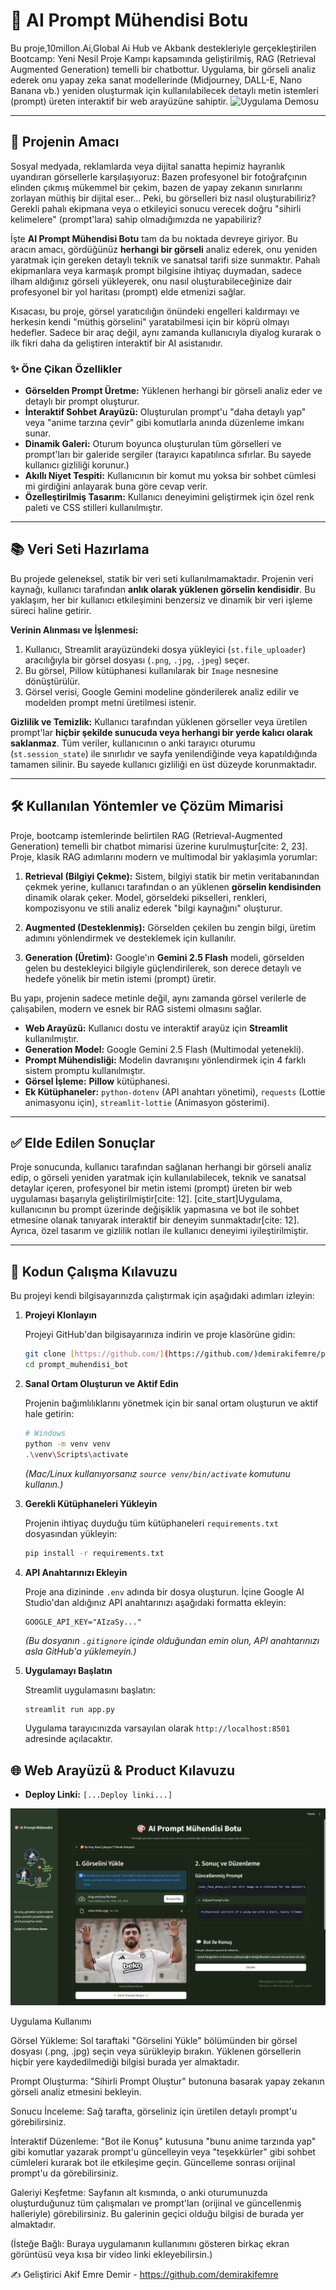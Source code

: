 # 🎨 AI Prompt Mühendisi Botu

Bu proje,10millon.Ai,Global Ai Hub ve Akbank destekleriyle gerçekleştirilen  Bootcamp: Yeni Nesil Proje Kampı kapsamında geliştirilmiş, RAG (Retrieval Augmented Generation) temelli bir chatbottur. Uygulama, bir görseli analiz ederek onu yapay zeka sanat modellerinde (Midjourney, DALL-E, Nano Banana vb.) yeniden oluşturmak için kullanılabilecek detaylı metin istemleri (prompt) üreten interaktif bir web arayüzüne sahiptir.
![Uygulama Demosu](assets/demo.gif)




---

## 🚀 Projenin Amacı

Sosyal medyada, reklamlarda veya dijital sanatta hepimiz hayranlık uyandıran görsellerle karşılaşıyoruz: Bazen profesyonel bir fotoğrafçının elinden çıkmış mükemmel bir çekim, bazen de yapay zekanın sınırlarını zorlayan müthiş bir dijital eser... Peki, bu görselleri biz nasıl oluşturabiliriz? Gerekli pahalı ekipmana veya o etkileyici sonucu verecek doğru "sihirli kelimelere" (prompt'lara) sahip olmadığımızda ne yapabiliriz?

İşte **AI Prompt Mühendisi Botu** tam da bu noktada devreye giriyor. Bu aracın amacı, gördüğünüz **herhangi bir görseli** analiz ederek, onu yeniden yaratmak için gereken detaylı teknik ve sanatsal tarifi size sunmaktır. Pahalı ekipmanlara veya karmaşık prompt bilgisine ihtiyaç duymadan, sadece ilham aldığınız görseli yükleyerek, onu nasıl oluşturabileceğinize dair profesyonel bir yol haritası (prompt) elde etmenizi sağlar.

Kısacası, bu proje, görsel yaratıcılığın önündeki engelleri kaldırmayı ve herkesin kendi "müthiş görselini" yaratabilmesi için bir köprü olmayı hedefler. Sadece bir araç değil, aynı zamanda kullanıcıyla diyalog kurarak o ilk fikri daha da geliştiren interaktif bir AI asistanıdır.

### ✨ Öne Çikan Özellikler

* **Görselden Prompt Üretme:** Yüklenen herhangi bir görseli analiz eder ve detaylı bir prompt oluşturur.
* **İnteraktif Sohbet Arayüzü:** Oluşturulan prompt'u "daha detaylı yap" veya "anime tarzına çevir" gibi komutlarla anında düzenleme imkanı sunar.
* **Dinamik Galeri:** Oturum boyunca oluşturulan tüm görselleri ve prompt'ları bir galeride sergiler (tarayıcı kapatılınca sıfırlar. Bu sayede kullanıcı gizliliği korunur.)
* **Akıllı Niyet Tespiti:** Kullanıcının bir komut mu yoksa bir sohbet cümlesi mi girdiğini anlayarak buna göre cevap verir.
* **Özelleştirilmiş Tasarım:** Kullanıcı deneyimini geliştirmek için özel renk paleti ve CSS stilleri kullanılmıştır.

---

## 📚 Veri Seti Hazırlama

Bu projede geleneksel, statik bir veri seti kullanılmamaktadır. Projenin veri kaynağı, kullanıcı tarafından **anlık olarak yüklenen görselin kendisidir**. Bu yaklaşım, her bir kullanıcı etkileşimini benzersiz ve dinamik bir veri işleme süreci haline getirir.

**Verinin Alınması ve İşlenmesi:**

1.  Kullanıcı, Streamlit arayüzündeki dosya yükleyici (`st.file_uploader`) aracılığıyla bir görsel dosyası (`.png`, `.jpg`, `.jpeg`) seçer.
2.  Bu görsel, Pillow kütüphanesi kullanılarak bir `Image` nesnesine dönüştürülür.
3.  Görsel verisi, Google Gemini modeline gönderilerek analiz edilir ve modelden prompt metni üretilmesi istenir.

**Gizlilik ve Temizlik:**
Kullanıcı tarafından yüklenen görseller veya üretilen prompt'lar **hiçbir şekilde sunucuda veya herhangi bir yerde kalıcı olarak saklanmaz**. Tüm veriler, kullanıcının o anki tarayıcı oturumu (`st.session_state`) ile sınırlıdır ve sayfa yenilendiğinde veya kapatıldığında tamamen silinir. Bu sayede kullanıcı gizliliği en üst düzeyde korunmaktadır.

---

## 🛠️ Kullanılan Yöntemler ve Çözüm Mimarisi 

Proje, bootcamp istemlerinde belirtilen RAG (Retrieval-Augmented Generation) temelli bir chatbot mimarisi üzerine kurulmuştur[cite: 2, 23]. Proje, klasik RAG adımlarını modern ve multimodal bir yaklaşımla yorumlar:

1.  **Retrieval (Bilgiyi Çekme):** Sistem, bilgiyi statik bir metin veritabanından çekmek yerine, kullanıcı tarafından o an yüklenen **görselin kendisinden** dinamik olarak çeker. Model, görseldeki pikselleri, renkleri, kompozisyonu ve stili analiz ederek "bilgi kaynağını" oluşturur.

2.  **Augmented (Desteklenmiş):** Görselden çekilen bu zengin bilgi, üretim adımını yönlendirmek ve desteklemek için kullanılır.

3.  **Generation (Üretim):** Google'ın **Gemini 2.5 Flash** modeli, görselden gelen bu destekleyici bilgiyle güçlendirilerek, son derece detaylı ve hedefe yönelik bir metin istemi (prompt) üretir.

Bu yapı, projenin sadece metinle değil, aynı zamanda görsel verilerle de çalışabilen, modern ve esnek bir RAG sistemi olmasını sağlar.

* **Web Arayüzü:** Kullanıcı dostu ve interaktif arayüz için **Streamlit** kullanılmıştır.
* **Generation Model:** Google Gemini 2.5 Flash (Multimodal yetenekli).
* **Prompt Mühendisliği:** Modelin davranışını yönlendirmek için 4 farklı sistem promptu kullanılmıştır.
* **Görsel İşleme:** **Pillow** kütüphanesi.
* **Ek Kütüphaneler:** `python-dotenv` (API anahtarı yönetimi), `requests` (Lottie animasyonu için), `streamlit-lottie` (Animasyon gösterimi).

---

## ✅ Elde Edilen Sonuçlar

Proje sonucunda, kullanıcı tarafından sağlanan herhangi bir görseli analiz edip, o görseli yeniden yaratmak için kullanılabilecek, teknik ve sanatsal detaylar içeren, profesyonel bir metin istemi (prompt) üreten bir web uygulaması başarıyla geliştirilmiştir[cite: 12]. [cite_start]Uygulama, kullanıcının bu prompt üzerinde değişiklik yapmasına ve bot ile sohbet etmesine olanak tanıyarak interaktif bir deneyim sunmaktadır[cite: 12]. Ayrıca, özel tasarım ve gizlilik notları ile kullanıcı deneyimi iyileştirilmiştir.

---

## 🔧 Kodun Çalışma Kılavuzu

Bu projeyi kendi bilgisayarınızda çalıştırmak için aşağıdaki adımları izleyin:

1.  **Projeyi Klonlayın**

    Projeyi GitHub'dan bilgisayarınıza indirin ve proje klasörüne gidin:
    ```bash
    git clone [https://github.com/](https://github.com/)demirakifemre/prompt_muhendisi_bot.git
    cd prompt_muhendisi_bot
    ```

2.  **Sanal Ortam Oluşturun ve Aktif Edin**

    Projenin bağımlılıklarını yönetmek için bir sanal ortam oluşturun ve aktif hale getirin:
    ```bash
    # Windows
    python -m venv venv
    .\venv\Scripts\activate
    ```
    *(Mac/Linux kullanıyorsanız `source venv/bin/activate` komutunu kullanın.)*

3.  **Gerekli Kütüphaneleri Yükleyin**

    Projenin ihtiyaç duyduğu tüm kütüphaneleri `requirements.txt` dosyasından yükleyin:
    ```bash
    pip install -r requirements.txt
    ```

4.  **API Anahtarınızı Ekleyin**

    Proje ana dizininde `.env` adında bir dosya oluşturun. İçine Google AI Studio'dan aldığınız API anahtarınızı aşağıdaki formatta ekleyin:
    ```
    GOOGLE_API_KEY="AIzaSy..."
    ```
    *(Bu dosyanın `.gitignore` içinde olduğundan emin olun, API anahtarınızı asla GitHub'a yüklemeyin.)*

5.  **Uygulamayı Başlatın**

    Streamlit uygulamasını başlatın:
    ```bash
    streamlit run app.py
    ```
    Uygulama tarayıcınızda varsayılan olarak `http://localhost:8501` adresinde açılacaktır.

## 🌐 Web Arayüzü & Product Kılavuzu

* **Deploy Linki:** `[...Deploy linki...]`

![Uygulama Ekran Görüntüsü](assets/screenshot.png)

Uygulama Kullanımı 

Görsel Yükleme: Sol taraftaki "Görselini Yükle" bölümünden bir görsel dosyası (.png, .jpg) seçin veya sürükleyip bırakın. Yüklenen görsellerin hiçbir yere kaydedilmediği bilgisi burada yer almaktadır.

Prompt Oluşturma: "Sihirli Prompt Oluştur" butonuna basarak yapay zekanın görseli analiz etmesini bekleyin.

Sonucu İnceleme: Sağ tarafta, görseliniz için üretilen detaylı prompt'u görebilirsiniz.

İnteraktif Düzenleme: "Bot ile Konuş" kutusuna "bunu anime tarzında yap" gibi komutlar yazarak prompt'u güncelleyin veya "teşekkürler" gibi sohbet cümleleri kurarak bot ile etkileşime geçin. Güncelleme sonrası orijinal prompt'u da görebilirsiniz.

Galeriyi Keşfetme: Sayfanın alt kısmında, o anki oturumunuzda oluşturduğunuz tüm çalışmaları ve prompt'ları (orijinal ve güncellenmiş halleriyle) görebilirsiniz. Bu galerinin geçici olduğu bilgisi de burada yer almaktadır.


(İsteğe Bağlı: Buraya uygulamanın kullanımını gösteren birkaç ekran görüntüsü veya kısa bir video linki ekleyebilirsin.) 

✍️ Geliştirici
Akif Emre Demir - https://github.com/demirakifemre